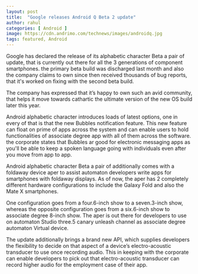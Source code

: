 ```yaml
---
layout: post
title:  "Google releases Android Q Beta 2 update"
author: rahul
categories: [ Android ]
image: https://cdn.andrimo.com/technews/images/androidq.jpg
tags: featured, Android
---
```

Google has declared the release of its alphabetic character Beta a pair of update, that is currently out there for all the 3 generations of component smartphones. the primary beta build was discharged last month and also the company claims to own since then received thousands of bug reports, that it's worked on fixing with the second beta build.

The company has expressed that it’s happy to own such an avid community, that helps it move towards cathartic the ultimate version of the new OS build later this year.

Android alphabetic character introduces loads of latest options, one in every of that is that the new Bubbles notification feature. This new feature can float on prime of apps across the system and can enable users to hold functionalities of associate degree app with all of them across the software. the corporate states that Bubbles ar good for electronic messaging apps as you'll be able to keep a spoken language going with individuals even after you move from app to app.

Android alphabetic character Beta a pair of additionally comes with a foldaway device aper to assist automaton developers write apps for smartphones with foldaway displays. As of now, the aper has 2 completely different hardware configurations to include the Galaxy Fold and also the Mate X smartphones.


One configuration goes from a four.6-inch show to a seven.3-inch show, whereas the opposite configuration goes from a six.6-inch show to associate degree 8-inch show. The aper is out there for developers to use on automaton Studio three.5 canary unleash channel as associate degree automaton Virtual device.

The update additionally brings a brand new API, which supplies developers the flexibility to decide on that aspect of a device’s electro-acoustic transducer to use once recording audio. This in keeping with the corporate can enable developers to pick out that electro-acoustic transducer can record higher audio for the employment case of their app.
